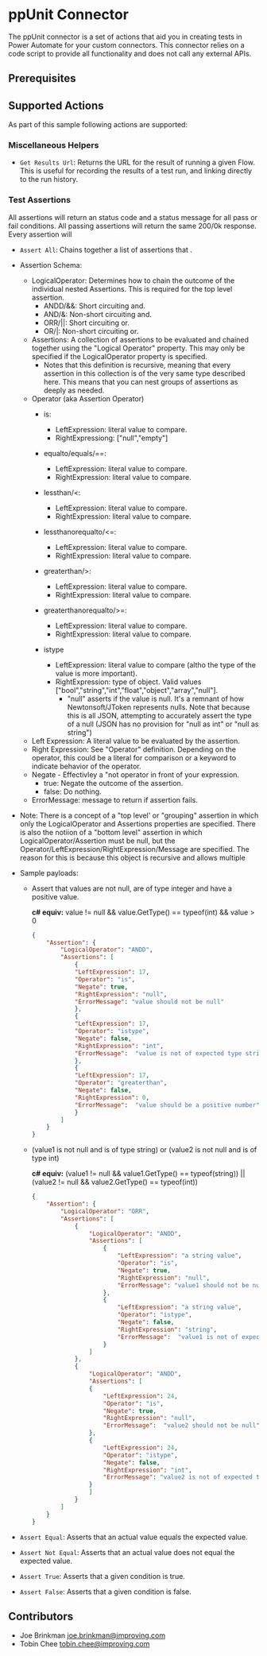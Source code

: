 <!-- markdownlint-disable MD033 -->
# ppUnit Connector

The ppUnit connector is a set of actions that aid you in creating tests in Power Automate for your custom connectors. This connector relies on a code script to provide all functionality and does not call any external APIs.

## Prerequisites

## Supported Actions

As part of this sample following actions are supported:

### Miscellaneous Helpers

* `Get Results Url`: Returns the URL for the result of running a given Flow. This is useful for recording the results of a test run, and linking directly to the run history.

### Test Assertions

All assertions will return an status code and a status message for all pass or fail conditions. All passing assertions will return the same 200/0k response. Every assertion will

* `Assert All`: Chains together a list of assertions that .

* Assertion Schema:
  * LogicalOperator: Determines how to chain the outcome of the individual nested Assertions. This is required for the top level assertion.
    * ANDD/&&: Short circuiting and.
    * AND/&: Non-short circuiting and.
    * ORR/||: Short circuiting or.
    * OR/|: Non-short circuiting or.
  * Assertions: A collection of assertions to be evaluated and chained together using the "Logical Operator" property. This may only be specified if the LogicalOperator property is specified.
    * Notes that this definition is recursive, meaning that every assertion in this collection is of the very same type described here. This means that you can nest groups of assertions as deeply as needed.
  * Operator (aka Assertion Operator)
    * is:
      * LeftExpression: literal value to compare.
      * RightExpressiong: ["null","empty"]
    * equalto/equals/==:
      * LeftExpression: literal value to compare.
      * RightExpression: literal value to compare.
    * lessthan/<:
      * LeftExpression: literal value to compare.
      * RightExpression: literal value to compare.
    * lessthanorequalto/<=:
      * LeftExpression: literal value to compare.
      * RightExpression: literal value to compare.
    * greaterthan/>:
      * LeftExpression: literal value to compare.
      * RightExpression: literal value to compare.
    * greaterthanorequalto/>=:
      * LeftExpression: literal value to compare.
      * RightExpression: literal value to compare.
    * istype

      * LeftExpression: literal value to compare (altho the type of the value is more important).
      * RightExpression: type of object. Valid values ["bool","string","int","float","object","array","null"].
        * "null" asserts if the value is null. It's a remnant of how Newtonsoft/JToken represents nulls. Note that because this is all JSON, attempting to accurately assert the type of a null (JSON has no provision for "null as int" or "null as string")
  * Left Expression: A literal value to be evaluated by the assertion.
  * Right Expression: See "Operator" definition. Depending on the operator, this could be a literal for comparison or a keyword to indicate behavior of the operator.
  * Negate - Effectivley a "not operator in front of your expression.
    * true: Negate the outcome of the assertion.
    * false: Do nothing.
  * ErrorMessage: message to return if assertion fails.

* Note: There is a concept of a "top level' or "grouping" assertion in which only the LogicalOperator and Assertions properties are specified. There is also the notiion of a "bottom level" assertion in which LogicalOperator/Assertion must be null, but the Operator/LeftExpression/RightExpression/Message are specified. The reason for this is because this object is recursive and allows multiple

* Sample payloads:
  * Assert that values are not null, are of type integer and have a positive value.

    **c# equiv:** value != null && value.GetType() == typeof(int) && value > 0

    ``` JSON
    {
        "Assertion": {
            "LogicalOperator": "ANDD",
            "Assertions": [
                {
                "LeftExpression": 17,
                "Operator": "is",
                "Negate": true,
                "RightExpression": "null",
                "ErrorMessage": "value should not be null"
                },
                {
                "LeftExpression": 17,
                "Operator": "istype",
                "Negate": false,
                "RightExpression": "int",
                "ErrorMessage":  "value is not of expected type string"
                },
                {
                "LeftExpression": 17,
                "Operator": "greaterthan",
                "Negate": false,
                "RightExpression": 0,
                "ErrorMessage":  "value should be a positive number"
                }
            ]
        }
    }
    ```

  * (value1 is not null and is of type string) or (value2 is not null and is of type int)

    **c# equiv:** (value1 != null && value1.GetType() == typeof(string)) || (value2 != null && value2.GetType() == typeof(int))

    ``` JSON
    {
        "Assertion": {
            "LogicalOperator": "ORR",
            "Assertions": [
                {
                    "LogicalOperator": "ANDD",
                    "Assertions": [
                        {
                            "LeftExpression": "a string value",
                            "Operator": "is",
                            "Negate": true,
                            "RightExpression": "null",
                            "ErrorMessage": "value1 should not be null"
                        },
                        {
                            "LeftExpression": "a string value",
                            "Operator": "istype",
                            "Negate": false,
                            "RightExpression": "string",
                            "ErrorMessage":  "value1 is not of expected type string"
                        }
                    ]
                },
                {
                    "LogicalOperator": "ANDD",
                    "Assertions": [
                    {
                        "LeftExpression": 24,
                        "Operator": "is",
                        "Negate": true,
                        "RightExpression": "null",
                        "ErrorMessage":  "value2 should not be null"
                    },
                    {
                        "LeftExpression": 24,
                        "Operator": "istype",
                        "Negate": false,
                        "RightExpression": "int",
                        "ErrorMessage": "value2 is not of expected type int"
                    }
                    ]
                }
            ]
        }
    }
    ```

* `Assert Equal`: Asserts that an actual value equals the expected value.

* `Assert Not Equal`: Asserts that an actual value does not equal the expected value.

* `Assert True`: Asserts that a given condition is true.

* `Assert False`: Asserts that a given condition is false.

## Contributors

* Joe Brinkman <joe.brinkman@improving.com>
* Tobin Chee <tobin.chee@improving.com>
